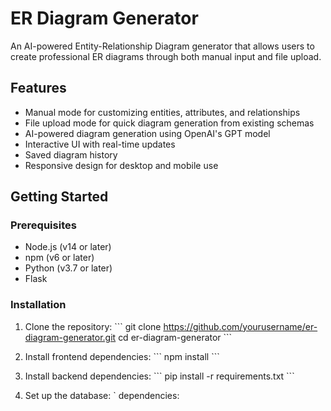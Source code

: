 # ER Diagram Generator

An AI-powered Entity-Relationship Diagram generator that allows users to create professional ER diagrams through both manual input and file upload.

## Features

- Manual mode for customizing entities, attributes, and relationships
- File upload mode for quick diagram generation from existing schemas
- AI-powered diagram generation using OpenAI's GPT model
- Interactive UI with real-time updates
- Saved diagram history
- Responsive design for desktop and mobile use

## Getting Started

### Prerequisites

- Node.js (v14 or later)
- npm (v6 or later)
- Python (v3.7 or later)
- Flask

### Installation

1. Clone the repository:
   \`\`\`
   git clone https://github.com/yourusername/er-diagram-generator.git
   cd er-diagram-generator
   \`\`\`

2. Install frontend dependencies:
   \`\`\`
   npm install
   \`\`\`

3. Install backend dependencies:
   \`\`\`
   pip install -r requirements.txt
   \`\`\`

4. Set up the database:
   \` dependencies:

